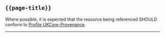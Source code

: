 ## <code>{{page-title}}</code>

Where possible, it is expected that the resource being referenced SHOULD conform to [Profile UKCore-Provenance](https://simplifier.net/hl7fhirukcorer4/ukcoreprovenance).

---